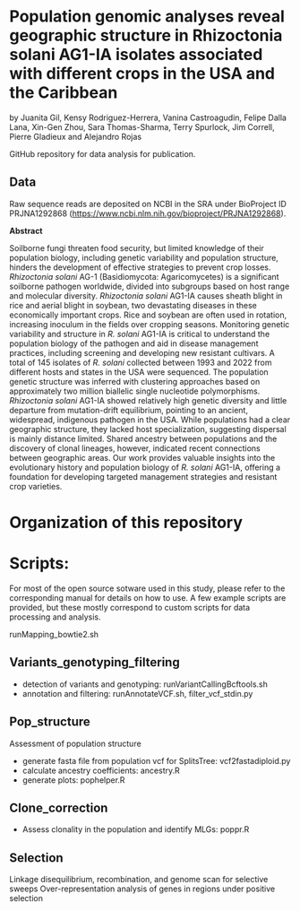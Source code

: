 
# __Population genomic analyses reveal geographic structure in Rhizoctonia solani AG1-IA isolates associated with different crops in the USA and the Caribbean__
by Juanita Gil, Kensy Rodriguez-Herrera, Vanina Castroagudin, Felipe Dalla Lana, Xin-Gen Zhou, Sara Thomas-Sharma, Terry Spurlock, Jim Correll, Pierre Gladieux and Alejandro Rojas

GitHub repository for data analysis for publication.

## Data
Raw sequence reads are deposited on NCBI in the SRA under BioProject ID PRJNA1292868 (https://www.ncbi.nlm.nih.gov/bioproject/PRJNA1292868). 

__Abstract__

Soilborne fungi threaten food security, but limited knowledge of their population biology, including genetic variability and population structure, hinders the development of effective strategies to prevent crop losses. _Rhizoctonia solani_ AG-1 (Basidiomycota: Agaricomycetes) is a significant soilborne pathogen worldwide, divided into subgroups based on host range and molecular diversity. _Rhizoctonia solani_ AG1-IA causes sheath blight in rice and aerial blight in soybean, two devastating diseases in these economically important crops. Rice and soybean are often used in rotation, increasing inoculum in the fields over cropping seasons. Monitoring genetic variability and structure in _R. solani_ AG1-IA is critical to understand the population biology of the pathogen and aid in disease management practices, including screening and developing new resistant cultivars. A total of 145 isolates of _R. solani_ collected between 1993 and 2022 from different hosts and states in the USA were sequenced. The population genetic structure was inferred with clustering approaches based on approximately two million biallelic single nucleotide polymorphisms. _Rhizoctonia solani_ AG1-IA showed relatively high genetic diversity and little departure from mutation-drift equilibrium, pointing to an ancient, widespread, indigenous pathogen in the USA. While populations had a clear geographic structure, they lacked host specialization, suggesting dispersal is mainly distance limited. Shared ancestry between populations and the discovery of clonal lineages, however, indicated recent connections between geographic areas. Our work provides valuable insights into the evolutionary history and population biology of _R. solani_ AG1-IA, offering a foundation for developing targeted management strategies and resistant crop varieties.

# Organization of this repository
# Scripts:
For most of the open source sotware used in this study, please refer to the corresponding manual for details on how to use. A few example scripts are provided, but these mostly correspond to custom scripts for data processing and analysis.

runMapping_bowtie2.sh 

## Variants_genotyping_filtering 
- detection of variants and genotyping: runVariantCallingBcftools.sh
- annotation and filtering: runAnnotateVCF.sh, filter_vcf_stdin.py

## Pop_structure
Assessment of population structure
- generate fasta file from population vcf for SplitsTree: vcf2fastadiploid.py
- calculate ancestry coefficients: ancestry.R
- generate plots: pophelper.R

## Clone_correction
- Assess clonality in the population and identify MLGs: poppr.R

## Selection
  
Linkage disequilibrium, recombination, and genome scan for selective sweeps
Over-representation analysis of genes in regions under positive selection


